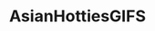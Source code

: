 ---
title: AsianHottiesGIFS
crosslinks:
- livven
- AsianHotties
- Asuka_Kirara
- GarterBelts
- shioritsukada
- JuliaJAV
- Graphis
- suctiondildos
- Nsfw_Lingerie_Gifs
- NekoIRL
- JavDownloadCenter
- kpopfap
- leotards
- YuiHatano
- upset
- Hot_Women_Gifs
---